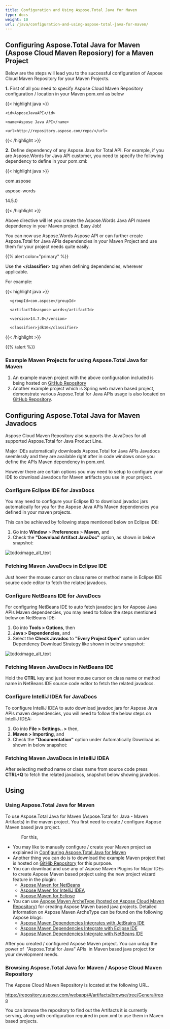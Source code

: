 ```yaml
---
title: Configuration and Using Aspose.Total Java for Maven
type: docs
weight: 10
url: /java/configuration-and-using-aspose-total-java-for-maven/
---
```


## **Configuring Aspose.Total Java for Maven (Aspose Cloud Maven Reposiory) for a Maven Project**
Below are the steps will lead you to the successful configuration of Aspose Cloud Maven Repository for your Maven Projects.

**1.** First of all you need to specify Aspose Cloud Maven Repository configuration / location in your Maven pom.xml as below<repositories>

{{< highlight java >}}

 <repositories>

  <repository>

    <id>AsposeJavaAPI</id>

    <name>Aspose Java API</name>

    <url>http://repository.aspose.com/repo/</url>

  </repository>

</repositories>

{{< /highlight >}}

**2.** Define dependency of any Aspose.Java for Total API. For example, if you are Aspose.Words for Java API customer, you need to specify the following dependency to define in your pom.xml:

{{< highlight java >}}

 <dependency>

  <groupId>com.aspose</groupId>

  <artifactId>aspose-words</artifactId>

  <version>14.5.0</version>

</dependency>

{{< /highlight >}}

Above directive will let you create the Aspose.Words Java API maven dependency in your Maven project. Easy Job!

You can now use Aspose.Words Aspose API or can further create Aspose.Total for Java APIs dependencies in your Maven Project and use them for your project needs quite easily.

{{% alert color="primary" %}} 

Use the **<classifier> </classifier**> tag when defining dependencies, wherever applicable.

For example:

{{< highlight java >}}

 <dependencies>

   <dependency>

      <groupId>com.aspose</groupId>

      <artifactId>aspose-words</artifactId>

      <version>14.7.0</version>

      <classifier>jdk16</classifier>

   </dependency>

</dependencies>

{{< /highlight >}}

{{% /alert %}} 
### **Example Maven Projects for using Aspose.Total Java for Maven**
1. An example maven project with the above configuration included is being hosted on [GitHub Repository](http://goo.gl/hlFT1Z)
1. Another example project which is Spring web maven based project, demonstrate various Aspose.Total for Java APIs usage is also located on [GitHub Repository](https://github.com/asposemarketplace/Aspose_for_Spring.Java).
## **Configuring Aspose.Total Java for Maven Javadocs**
Aspose Cloud Maven Repository also supports the JavaDocs for all supported Aspose.Total for Java Product Line.

Major IDEs automatically downloads Aspose.Total for Java APIs Javadocs seemlessly and they are available right after in code windows once you define the APIs Maven dependency in pom.xml.

However there are certain options you may need to setup to configure your IDE to download Javadocs for Maven artifacts you use in your project.
### **Configure Eclipse IDE for JavaDocs**
You may need to configure your Eclipse ID to download javadoc jars automatically for you for the Aspose Java APIs Maven dependencies you defined in your maven projects.

This can be achieved by following steps mentioned below on Eclipse IDE:

1. Go into **Window** > **Preferences** > **Maven,** and
1. Check the **"Download Artifact JavaDoc"** option, as shown in below snapshot: 

![todo:image_alt_text](http://i.imgur.com/mRvzWGh.png)
### **Fetching Maven JavaDocs in Eclipse IDE**
Just hover the mouse cursor on class name or method name in Eclipse IDE source code editor to fetch the related javadocs.
### **Configure NetBeans IDE for JavaDocs**
For configuring NetBeans IDE to auto fetch javadoc jars for Aspose Java APIs Maven dependencies, you may need to follow the steps mentioned below on NetBeans IDE:

1. Go into **Tools > Options**, then
1. **Java > Dependencies,** and
1. Select the **Check Javadoc** to **"Every Project Open"** option under Dependency Download Strategy like shown in below snapshot: 

![todo:image_alt_text](http://i.imgur.com/KAJZwTj.png)
### **Fetching Maven JavaDocs in NetBeans IDE**
Hold the **CTRL** key and just hover mouse cursor on class name or method name in NetBeans IDE source code editor to fetch the related javadocs.
### **Configure IntelliJ IDEA for JavaDocs**
To configure IntelliJ IDEA to auto download javadoc jars for Aspose Java APIs maven dependencies, you will need to follow the below steps on IntelliJ IDEA:

1. Go into **File > Settings.. >** then,
1. **Maven > Importing**, and
1. Check the **"Documentation"** option under Automatically Download as shown in below snapshot:
### **Fetching Maven JavaDocs in IntelliJ IDEA**
After selecting method name or class name from source code press **CTRL+Q** to fetch the related javadocs, snapshot below showing javadocs.
## **Using**
### **Using Aspose.Total Java for Maven**
To use Aspose.Total Java for Maven (Aspose.Total for Java - Maven Artifacts) in the maven project. You first need to create / configure Aspose Maven based java project.

`       `For this,

- You may like to manually configure / create your Maven project as explained in [Configuring Aspose.Total Java for Maven](#configuring-asposetotal-java-for-maven-aspose-cloud-maven-reposiory-for-a-maven-project)
- Another thing you can do is to download the example Maven project that is hosted on [GitHib Repository](http://goo.gl/hlFT1Z) for this purpose.
- You can download and use any of Aspose Maven Plugins for Major IDEs to create Aspose Maven based project using the new project wizard feature in the plugin: 
  - [Aspose Maven for NetBeans](http://www.aspose.com/docs/display/totaljava/Aspose.Total+Project+Wizard+for+NetBeans+-+Maven)
  - [Aspose Maven for IntelliJ IDEA](http://www.aspose.com/docs/display/totaljava/Aspose.Total+Project+Wizard+for+IntelliJ+IDEA+-+Maven)
  - [Aspose Maven for Eclipse](http://www.aspose.com/docs/display/totaljava/Aspose.Total+Project+Wizard+for+Eclipse+-+Maven)
- You can use [Aspose Maven ArcheType (hosted on Aspose Cloud Maven Repository)](http://goo.gl/XPyp5n) for creating Aspose Maven based java projects.
  Detailed information on Aspose Maven ArcheType can be found on the following Aspose blogs: 
  - [Aspose Maven Dependencies Integrates with JetBrains IDE](https://blog.aspose.com/2014/10/03/aspose-maven-dependencies-integrates-with-jetbrains-ide/)
  - [Aspose Maven Dependencies Integrate with Eclipse IDE](https://blog.aspose.com/2015/01/07/aspose-maven-dependencies-integrates-with-eclipse-ide/)
  - [Aspose Maven Dependencies Integrate with NetBeans IDE](https://blog.aspose.com/2015/01/08/aspose-maven-dependencies-integrate-with-netbeans-ide/)

After you created / configured Aspose Maven project. You can untap the power of  "Aspose.Total for Java" APIs  in Maven based java project for your development needs.
### **Browsing Aspose.Total Java for Maven / Aspose Cloud Maven Repository**
The Aspose Cloud Maven Repository is located at the following URL.

<https://repository.aspose.com/webapp/#/artifacts/browse/tree/General/repo>

You can browse the repository to find out the Artifacts it is currently serving, along with configuration required in pom.xml to use them in Maven based projects.
